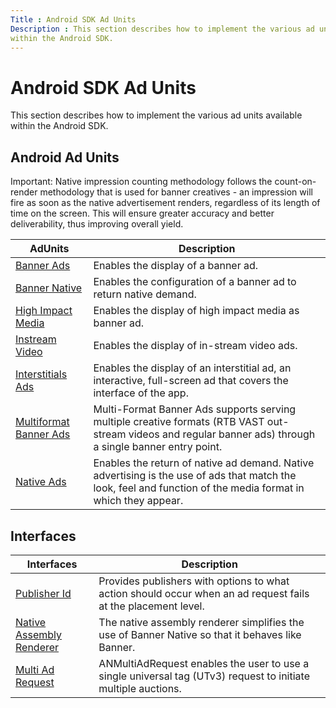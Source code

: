 ```yaml
---
Title : Android SDK Ad Units
Description : This section describes how to implement the various ad units available
within the Android SDK.
---
```



# Android SDK Ad Units



This section describes how to implement the various ad units available
within the Android SDK.



## Android Ad Units



Important: Native impression counting
methodology follows the count-on-render methodology that is used for
banner creatives - an impression will fire as soon as the native
advertisement renders, regardless of its length of time on the
screen. This will ensure greater accuracy and better deliverability,
thus improving overall yield.



<table class="table">
<thead class="thead">
<tr class="header row">
<th id="ID-00000627__entry__1" class="entry">AdUnits</th>
<th id="ID-00000627__entry__2" class="entry">Description</th>
</tr>
</thead>
<tbody class="tbody">
<tr class="odd row">
<td class="entry" headers="ID-00000627__entry__1"><a
href="https://docs.xandr.com/bundle/mobile-sdk/page/show-banners-on-android.html"
class="xref" target="_blank">Banner Ads</a></td>
<td class="entry" headers="ID-00000627__entry__2">Enables the display of
a banner ad.</td>
</tr>
<tr class="even row">
<td class="entry" headers="ID-00000627__entry__1"><a
href="https://docs.xandr.com/bundle/mobile-sdk/page/show-banner-native-on-android.html"
class="xref" target="_blank">Banner Native</a></td>
<td class="entry" headers="ID-00000627__entry__2">Enables the
configuration of a banner ad to return native demand.</td>
</tr>
<tr class="odd row">
<td class="entry" headers="ID-00000627__entry__1"><a
href="https://docs.xandr.com/bundle/mobile-sdk/page/show-high-impact-media-type-on-android.html"
class="xref" target="_blank">High Impact Media</a></td>
<td class="entry" headers="ID-00000627__entry__2">Enables the display of
high impact media as banner ad.</td>
</tr>
<tr class="even row">
<td class="entry" headers="ID-00000627__entry__1"><a
href="https://docs.xandr.com/bundle/mobile-sdk/page/show-instream-video-ads-on-android.html"
class="xref" target="_blank">Instream Video</a></td>
<td class="entry" headers="ID-00000627__entry__2">Enables the display of
in-stream video ads.</td>
</tr>
<tr class="odd row">
<td class="entry" headers="ID-00000627__entry__1"><a
href="https://docs.xandr.com/bundle/mobile-sdk/page/show-interstitials-on-android.html"
class="xref" target="_blank">Interstitials Ads</a></td>
<td class="entry" headers="ID-00000627__entry__2">Enables the display of
an interstitial ad, an interactive, full-screen ad that covers the
interface of the app.</td>
</tr>
<tr class="even row">
<td class="entry" headers="ID-00000627__entry__1"><a
href="https://docs.xandr.com/bundle/mobile-sdk/page/show-multi-format-banner-ads-on-android.html"
class="xref" target="_blank">Multiformat Banner Ads</a></td>
<td class="entry" headers="ID-00000627__entry__2">Multi-Format Banner
Ads supports serving multiple creative formats (RTB VAST out-stream
videos and regular banner ads) through a single banner entry point.</td>
</tr>
<tr class="odd row">
<td class="entry" headers="ID-00000627__entry__1"><a
href="https://docs.xandr.com/bundle/mobile-sdk/page/show-native-ads-on-android.html"
class="xref" target="_blank">Native Ads</a></td>
<td class="entry" headers="ID-00000627__entry__2">Enables the return of
native ad demand. Native advertising is the use of ads that match the
look, feel and function of the media format in which they appear.</td>
</tr>
</tbody>
</table>





## Interfaces

<table class="table">
<thead class="thead">
<tr class="header row">
<th id="ID-00000627__entry__17" class="entry">Interfaces</th>
<th id="ID-00000627__entry__18" class="entry">Description</th>
</tr>
</thead>
<tbody class="tbody">
<tr class="odd row">
<td class="entry" headers="ID-00000627__entry__17"><a
href="https://docs.xandr.com/bundle/mobile-sdk/page/publisher-id-for-android.html"
class="xref" target="_blank">Publisher Id</a></td>
<td class="entry" headers="ID-00000627__entry__18">Provides publishers
with options to what action should occur when an ad request fails at the
placement level.</td>
</tr>
<tr class="even row">
<td class="entry" headers="ID-00000627__entry__17"><a
href="https://docs.xandr.com/bundle/mobile-sdk/page/native-assembly-renderer-for-android.html"
class="xref" target="_blank">Native Assembly Renderer</a></td>
<td class="entry" headers="ID-00000627__entry__18">The native assembly
renderer simplifies the use of Banner Native so that it behaves like
Banner.</td>
</tr>
<tr class="odd row">
<td class="entry" headers="ID-00000627__entry__17"><a
href="https://docs.xandr.com/bundle/mobile-sdk/page/multi-ad-request-for-android.html"
class="xref" target="_blank">Multi Ad Request</a></td>
<td class="entry" headers="ID-00000627__entry__18">ANMultiAdRequest
enables the user to use a single universal tag (UTv3) request to
initiate multiple auctions.</td>
</tr>
</tbody>
</table>






